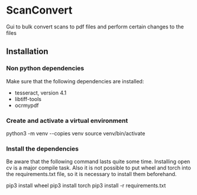 # ScanConvert
Gui to bulk convert scans to pdf files and perform certain changes to the files

## Installation

### Non python dependencies

Make sure that the following dependencies are installed:

* tesseract, version 4.1
* libtiff-tools
* ocrmypdf

### Create and activate a virtual environment

   python3 -m venv --copies venv
   source venv/bin/activate
   
### Install the dependencies

Be aware that the following command lasts quite some time. Installing open cv is
a major compile task. Also it is not possible to put wheel and torch into the
requirements.txt file, so it is necessary to install them beforehand.

   pip3 install wheel
   pip3 install torch
   pip3 install -r requirements.txt
   
   
   


